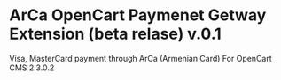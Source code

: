 # ArCa OpenCart Paymenet Getway Extension (beta relase) v.0.1
Visa, MasterCard payment through ArCa (Armenian Card) For OpenCart CMS 2.3.0.2
